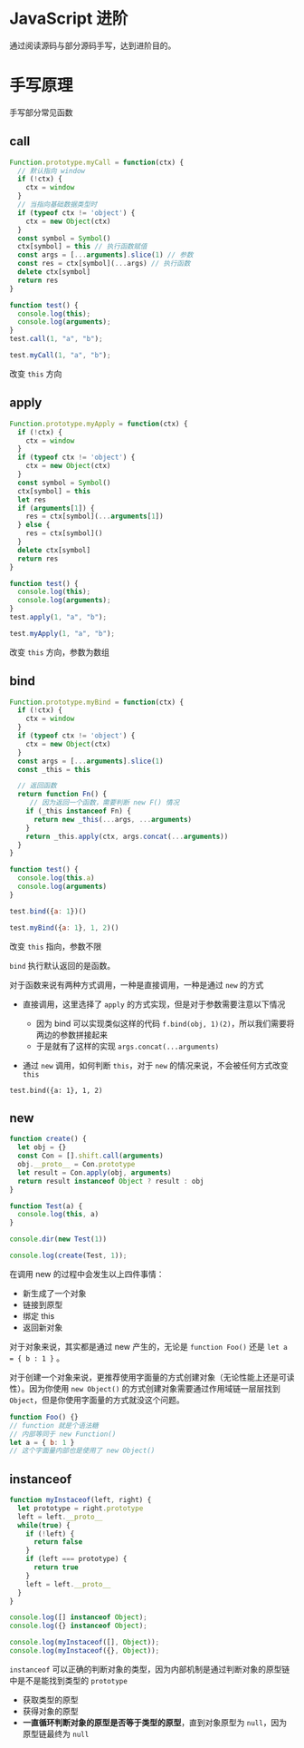 # JavaScript 进阶

通过阅读源码与部分源码手写，达到进阶目的。

# 手写原理

手写部分常见函数

## call

```js
Function.prototype.myCall = function(ctx) {
  // 默认指向 window
  if (!ctx) {
    ctx = window
  }
  // 当指向基础数据类型时
  if (typeof ctx != 'object') {
    ctx = new Object(ctx)
  }
  const symbol = Symbol()
  ctx[symbol] = this // 执行函数赋值
  const args = [...arguments].slice(1) // 参数
  const res = ctx[symbol](...args) // 执行函数 
  delete ctx[symbol]
  return res
}

function test() {
  console.log(this);
  console.log(arguments);
}
test.call(1, "a", "b");

test.myCall(1, "a", "b");
```

改变 `this` 方向


## apply

```js
Function.prototype.myApply = function(ctx) {
  if (!ctx) {
    ctx = window
  }
  if (typeof ctx != 'object') {
    ctx = new Object(ctx)
  }
  const symbol = Symbol()
  ctx[symbol] = this
  let res
  if (arguments[1]) {
    res = ctx[symbol](...arguments[1])
  } else {
    res = ctx[symbol]()
  }
  delete ctx[symbol]
  return res
}

function test() {
  console.log(this);
  console.log(arguments);
}
test.apply(1, "a", "b");

test.myApply(1, "a", "b");
```

改变 `this` 方向，参数为数组

## bind

```js
Function.prototype.myBind = function(ctx) {
  if (!ctx) {
    ctx = window
  }
  if (typeof ctx != 'object') {
    ctx = new Object(ctx)
  }
  const args = [...arguments].slice(1)
  const _this = this

  // 返回函数
  return function Fn() {
     // 因为返回一个函数，需要判断 new F() 情况
    if (_this instanceof Fn) {
      return new _this(...args, ...arguments)
    }
    return _this.apply(ctx, args.concat(...arguments))
  }
}

function test() {
  console.log(this.a)
  console.log(arguments)
}

test.bind({a: 1})()

test.myBind({a: 1}, 1, 2)()
```

改变 `this` 指向，参数不限

`bind` 执行默认返回的是函数。

对于函数来说有两种方式调用，一种是直接调用，一种是通过 `new` 的方式

- 直接调用，这里选择了 `apply` 的方式实现，但是对于参数需要注意以下情况

  - 因为 bind 可以实现类似这样的代码 `f.bind(obj, 1)(2)`，所以我们需要将两边的参数拼接起来
  - 于是就有了这样的实现 `args.concat(...arguments)`

- 通过 `new` 调用，如何判断 `this`，对于 `new` 的情况来说，不会被任何方式改变 `this`


`test.bind({a: 1}, 1, 2)`

## new 

```js
function create() {
  let obj = {}
  const Con = [].shift.call(arguments)
  obj.__proto__ = Con.prototype
  let result = Con.apply(obj, arguments)
  return result instanceof Object ? result : obj
}

function Test(a) {
  console.log(this, a)
}

console.dir(new Test(1))

console.log(create(Test, 1));
```

在调用 new 的过程中会发生以上四件事情：

- 新生成了一个对象
- 链接到原型
- 绑定 this
- 返回新对象

对于对象来说，其实都是通过 new 产生的，无论是 `function Foo()` 还是 `let a = { b : 1 }` 。

对于创建一个对象来说，更推荐使用字面量的方式创建对象（无论性能上还是可读性）。因为你使用 `new Object()` 的方式创建对象需要通过作用域链一层层找到 `Object`，但是你使用字面量的方式就没这个问题。

```js
function Foo() {}
// function 就是个语法糖
// 内部等同于 new Function()
let a = { b: 1 }
// 这个字面量内部也是使用了 new Object()
```

## instanceof

```js
function myInstaceof(left, right) {
  let prototype = right.prototype
  left = left.__proto__
  while(true) {
    if (!left) {
      return false
    }
    if (left === prototype) {
      return true
    }
    left = left.__proto__
  }
}

console.log([] instanceof Object);
console.log({} instanceof Object);

console.log(myInstaceof([], Object));
console.log(myInstaceof({}, Object));

```

`instanceof` 可以正确的判断对象的类型，因为内部机制是通过判断对象的原型链中是不是能找到类型的 `prototype`

- 获取类型的原型
- 获得对象的原型
- **一直循环判断对象的原型是否等于类型的原型**，直到对象原型为 `null`，因为原型链最终为 `null`